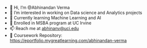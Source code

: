 - 👋 Hi, I’m @Abhinandan Verma
- 👀 I’m interested in working on Data science and Analytics projects
- 🌱 Currently learning Machine Learning and AI
- 🦧 Enrolled in MSBA program at UC Irvine
- 📫 Reach me at abhinanv@uci.edu
- 🥊 Coursework Repository: https://eportfolio.mygreatlearning.com/abhinandan-verma 
<!---
AbhinandanV8/AbhinandanV8 is a ✨ special ✨ repository because its `README.md` (this file) appears on your GitHub profile.
You can click the Preview link to take a look at your changes.
--->

